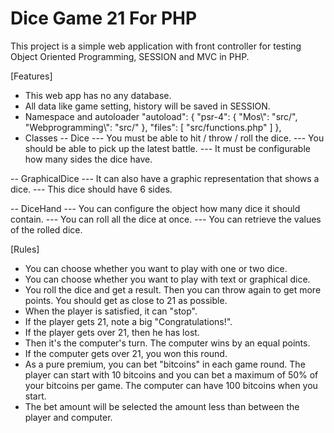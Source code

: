 # Dice Game 21 For PHP

This project is a simple web application with front controller for testing Object Oriented Programming, SESSION and MVC in PHP.

[Features]
- This web app has no any database.
- All data like game setting, history will be saved in SESSION.
- Namespace and autoloader
    "autoload": {
        "psr-4": {
            "Mos\\": "src/",
            "Webprogramming\\": "src/"
        },
        "files": [
            "src/functions.php"
        ]
    },
- Classes
-- Dice
--- You must be able to hit / throw / roll the dice.
--- You should be able to pick up the latest battle.
--- It must be configurable how many sides the dice have.

-- GraphicalDice
--- It can also have a graphic representation that shows a dice.
--- This dice should have 6 sides.

-- DiceHand
--- You can configure the object how many dice it should contain.
--- You can roll all the dice at once.
--- You can retrieve the values ​​of the rolled dice.

[Rules]
- You can choose whether you want to play with one or two dice.
- You can choose whether you want to play with text or graphical dice.
- You roll the dice and get a result. Then you can throw again to get more points. You should get as close to 21 as possible.
- When the player is satisfied, it can "stop".
- If the player gets 21, note a big "Congratulations!".
- If the player gets over 21, then he has lost.
- Then it's the computer's turn. The computer wins by an equal points.
- If the computer gets over 21, you won this round.
- As a pure premium, you can bet "bitcoins" in each game round. The player can start with 10 bitcoins and you can bet a maximum of 50% of your bitcoins per game. The computer can have 100 bitcoins when you start.
- The bet amount will be selected the amount less than between the player and computer.
